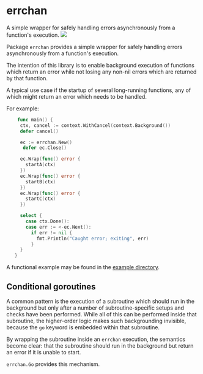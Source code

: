 # errchan

A simple wrapper for safely handling errors asynchronously from a function's
execution.  [![](https://godoc.org/github.com/CyCoreSystems/errchan?status.svg)](http://godoc.org/github.com/CyCoreSystems/errchan)

Package `errchan` provides a simple wrapper for safely handling errors
asynchronously from a function's execution.

The intention of this library is to enable background execution of functions
which return an error while not losing any non-nil errors which are returned
by that function.

A typical use case if the startup of several long-running functions, any of
which might return an error which needs to be handled.

For example:

```go
	func main() {
     ctx, cancel := context.WithCancel(context.Background())
     defer cancel()

     ec := errchan.New()
	  defer ec.Close()

     ec.Wrap(func() error {
       startA(ctx)
     })
     ec.Wrap(func() error {
       startB(ctx)
     })
     ec.Wrap(func() error {
       startC(ctx)
     })

     select {
       case ctx.Done():
       case err := <-ec.Next():
         if err != nil {
           fmt.Println("Caught error; exiting", err)
         }
     }
   }
```

A functional example may be found in the [example
directory](/example).

## Conditional goroutines

A common pattern is the execution of a subroutine which should run in the
background but only after a number of subroutine-specific setups and checks have
been performed.  While all of this can be performed inside that subroutine, the
higher-order logic makes such backgrounding invisible, because the `go` keyword
is embedded within that subroutine.

By wrapping the subroutine inside an `errchan` execution, the semantics become
clear:  that the subroutine should run in the background but return an error if
it is unable to start.

`errchan.Go` provides this mechanism.

